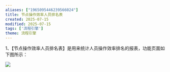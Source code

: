 ```yaml
---
aliases: ["1965095446239566024"]
title: 节点操作效率人员排名表
created: 2025-07-15
modified: 2025-07-15
tags: ['流程引擎']
theme: 流程引擎
---
```


1、【节点操作效率人员排名表】是用来统计人员操作效率排名的报表，功能页面如下图所示：

![](https://myhelpdoc.oss-cn-heyuan.aliyuncs.com/mdimages/3ccbb7f9a82c9ef2c8fc1dfea46d507e.jpg)

